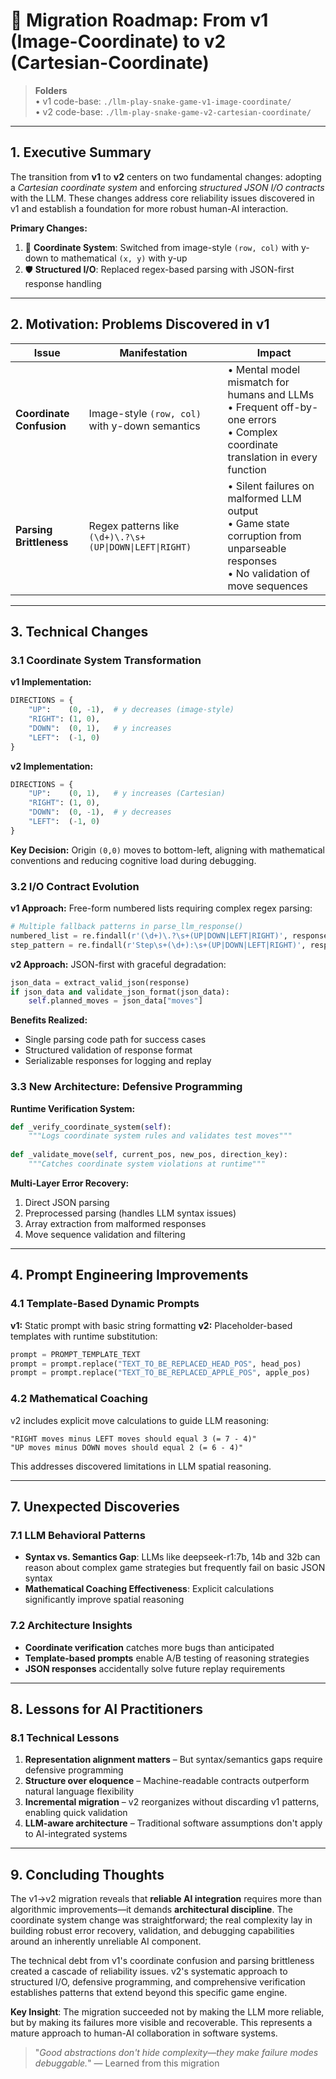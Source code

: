 # 🚀 Migration Roadmap: From **v1 (Image-Coordinate)** to **v2 (Cartesian-Coordinate)**

> **Folders**  
> • v1 code-base: `./llm-play-snake-game-v1-image-coordinate/`  
> • v2 code-base: `./llm-play-snake-game-v2-cartesian-coordinate/`

---

## 1. Executive Summary

The transition from **v1** to **v2** centers on two fundamental changes: adopting a *Cartesian coordinate system* and enforcing *structured JSON I/O contracts* with the LLM. These changes address core reliability issues discovered in v1 and establish a foundation for more robust human-AI interaction.

**Primary Changes:**
1. 🔄 **Coordinate System**: Switched from image-style `(row, col)` with y-down to mathematical `(x, y)` with y-up
2. 🛡 **Structured I/O**: Replaced regex-based parsing with JSON-first response handling

---

## 2. Motivation: Problems Discovered in v1

| Issue | Manifestation | Impact |
|-------|---------------|--------|
| **Coordinate Confusion** | Image-style `(row, col)` with y-down semantics | • Mental model mismatch for humans and LLMs<br>• Frequent off-by-one errors<br>• Complex coordinate translation in every function |
| **Parsing Brittleness** | Regex patterns like `(\d+)\.?\s+(UP\|DOWN\|LEFT\|RIGHT)` | • Silent failures on malformed LLM output<br>• Game state corruption from unparseable responses<br>• No validation of move sequences |

---

## 3. Technical Changes

### 3.1 Coordinate System Transformation

**v1 Implementation:**
```python
DIRECTIONS = {
    "UP":    (0, -1),  # y decreases (image-style)
    "RIGHT": (1, 0),
    "DOWN":  (0, 1),   # y increases 
    "LEFT":  (-1, 0)
}
```

**v2 Implementation:**
```python
DIRECTIONS = {
    "UP":    (0, 1),   # y increases (Cartesian)
    "RIGHT": (1, 0),
    "DOWN":  (0, -1),  # y decreases
    "LEFT":  (-1, 0)
}
```

**Key Decision:** Origin `(0,0)` moves to bottom-left, aligning with mathematical conventions and reducing cognitive load during debugging.

### 3.2 I/O Contract Evolution

**v1 Approach:** Free-form numbered lists requiring complex regex parsing:
```python
# Multiple fallback patterns in parse_llm_response()
numbered_list = re.findall(r'(\d+)\.?\s+(UP|DOWN|LEFT|RIGHT)', response)
step_pattern = re.findall(r'Step\s+(\d+):\s+(UP|DOWN|LEFT|RIGHT)', response)
```

**v2 Approach:** JSON-first with graceful degradation:
```python
json_data = extract_valid_json(response)
if json_data and validate_json_format(json_data):
    self.planned_moves = json_data["moves"]
```

**Benefits Realized:**
- Single parsing code path for success cases
- Structured validation of response format
- Serializable responses for logging and replay

### 3.3 New Architecture: Defensive Programming

**Runtime Verification System:**
```python
def _verify_coordinate_system(self):
    """Logs coordinate system rules and validates test moves"""
    
def _validate_move(self, current_pos, new_pos, direction_key):
    """Catches coordinate system violations at runtime"""
```

**Multi-Layer Error Recovery:**
1. Direct JSON parsing
2. Preprocessed parsing (handles LLM syntax issues)
3. Array extraction from malformed responses
4. Move sequence validation and filtering

---

## 4. Prompt Engineering Improvements

### 4.1 Template-Based Dynamic Prompts

**v1:** Static prompt with basic string formatting
**v2:** Placeholder-based templates with runtime substitution:

```python
prompt = PROMPT_TEMPLATE_TEXT
prompt = prompt.replace("TEXT_TO_BE_REPLACED_HEAD_POS", head_pos)
prompt = prompt.replace("TEXT_TO_BE_REPLACED_APPLE_POS", apple_pos)
```

### 4.2 Mathematical Coaching

v2 includes explicit move calculations to guide LLM reasoning:
```
"RIGHT moves minus LEFT moves should equal 3 (= 7 - 4)"
"UP moves minus DOWN moves should equal 2 (= 6 - 4)"
```

This addresses discovered limitations in LLM spatial reasoning.


---

## 7. Unexpected Discoveries

### 7.1 LLM Behavioral Patterns
- **Syntax vs. Semantics Gap**: LLMs like deepseek-r1:7b, 14b and 32b can reason about complex game strategies but frequently fail on basic JSON syntax
- **Mathematical Coaching Effectiveness**: Explicit calculations significantly improve spatial reasoning

### 7.2 Architecture Insights
- **Coordinate verification** catches more bugs than anticipated
- **Template-based prompts** enable A/B testing of reasoning strategies
- **JSON responses** accidentally solve future replay requirements

---

## 8. Lessons for AI Practitioners

### 8.1 Technical Lessons
1. **Representation alignment matters** – But syntax/semantics gaps require defensive programming
2. **Structure over eloquence** – Machine-readable contracts outperform natural language flexibility
3. **Incremental migration** – v2 reorganizes without discarding v1 patterns, enabling quick validation
4. **LLM-aware architecture** – Traditional software assumptions don't apply to AI-integrated systems

---

## 9. Concluding Thoughts

The v1→v2 migration reveals that **reliable AI integration** requires more than algorithmic improvements—it demands **architectural discipline**. The coordinate system change was straightforward; the real complexity lay in building robust error recovery, validation, and debugging capabilities around an inherently unreliable AI component.

The technical debt from v1's coordinate confusion and parsing brittleness created a cascade of reliability issues. v2's systematic approach to structured I/O, defensive programming, and comprehensive verification establishes patterns that extend beyond this specific game engine.

**Key Insight**: The migration succeeded not by making the LLM more reliable, but by making its failures more visible and recoverable. This represents a mature approach to human-AI collaboration in software systems.

> "*Good abstractions don't hide complexity—they make failure modes debuggable.*" — Learned from this migration


